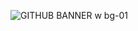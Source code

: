 ![GITHUB BANNER w bg-01](https://user-images.githubusercontent.com/101304651/183639277-0f328fba-3055-4409-bb99-7b0f7d76fc42.png)
